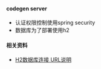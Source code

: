 

#### codegen server
- 认证权限控制使用spring security
- 数据库为了部署使用h2

#### 相关资料
- [H2数据库连接 URL说明](https://blog.csdn.net/weixin_33913332/article/details/92007241)